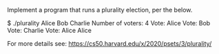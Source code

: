 Implement a program that runs a plurality election, per the below.

$ ./plurality Alice Bob Charlie
Number of voters: 4
Vote: Alice
Vote: Bob
Vote: Charlie
Vote: Alice
Alice

For more details see: https://cs50.harvard.edu/x/2020/psets/3/plurality/
